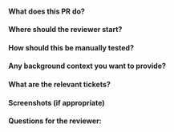 #### What does this PR do?


#### Where should the reviewer start?


#### How should this be manually tested?


#### Any background context you want to provide?


#### What are the relevant tickets?


#### Screenshots (if appropriate)


#### Questions for the reviewer:
